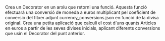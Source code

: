 Crea un Decorator en un arxiu que retorni una funció. Aquesta funció efectuarà una conversió de moneda a euros multiplicant pel coeficient de conversió del fitxer adjunt currency_conversions.json en funció de la divisa original.
Crea una petita aplicació que calculi el cost d'uns quants Articles en euros a partir de les seves divises inicials, aplicant diferents conversions que usin el Decorator del punt anterior.